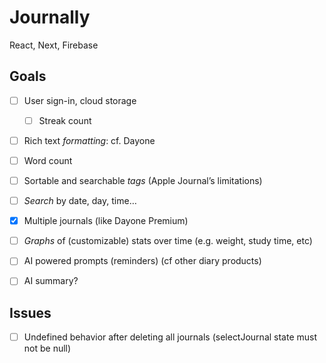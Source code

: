 # Journally

React, Next, Firebase

## Goals



- [ ] User sign-in, cloud storage
    - [ ] Streak count
- [ ] Rich text *formatting*: cf. Dayone
- [ ] Word count
- [ ] Sortable and searchable *tags* (Apple Journal’s limitations)
- [ ] *Search* by date, day, time…
- [X] Multiple journals (like Dayone Premium)
- [ ] *Graphs* of (customizable) stats over time (e.g. weight, study time, etc)
- [ ] AI powered prompts (reminders) (cf other diary products)
- [ ] AI summary?


## Issues

- [ ] Undefined behavior after deleting all journals (selectJournal state must not be null)